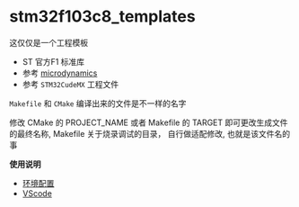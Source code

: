 # stm32f103c8_templates

这仅仅是一个工程模板

- ST 官方F1 标准库
- 参考 [microdynamics](https://github.com/microdynamics/microdynamics_stm32_template/tree/master)
- 参考 `STM32CudeMX` 工程文件


`Makefile` 和 `CMake` 编译出来的文件是不一样的名字

修改 CMake 的 PROJECT_NAME 或者 Makefile 的 TARGET 即可更改生成文件的最终名称, Makefile 关于烧录调试的目录， 自行做适配修改, 也就是该文件名的事


**使用说明**
- [环境配置](./doc)
- [VScode](./)
